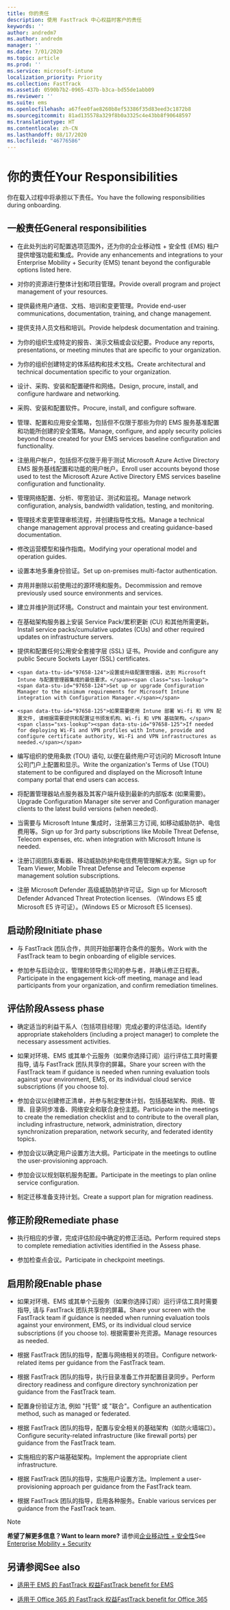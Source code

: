 ```yaml
---
title: 你的责任
description: 使用 FastTrack 中心权益时客户的责任
keywords: ''
author: andredm7
ms.author: andredm
manager: ''
ms.date: 7/01/2020
ms.topic: article
ms.prod: ''
ms.service: microsoft-intune
localization_priority: Priority
ms.collection: FastTrack
ms.assetid: 0590b7b2-0965-437b-b3ca-bd55de1abb09
ms.reviewer: ''
ms.suite: ems
ms.openlocfilehash: a67fee0fae8260b8ef53386f35d83eed3c1872b8
ms.sourcegitcommit: 81ad135578a329f8b0a3325c4e43bb8f90648597
ms.translationtype: HT
ms.contentlocale: zh-CN
ms.lasthandoff: 08/17/2020
ms.locfileid: "46776586"
---
```

# <a name="your-responsibilities"></a><span data-ttu-id="97658-103">你的责任</span><span class="sxs-lookup"><span data-stu-id="97658-103">Your Responsibilities</span></span>

<span data-ttu-id="97658-104">你在载入过程中将承担以下责任。</span><span class="sxs-lookup"><span data-stu-id="97658-104">You have the following responsibilities during onboarding.</span></span>

## <a name="general-responsibilities"></a><span data-ttu-id="97658-105">一般责任</span><span class="sxs-lookup"><span data-stu-id="97658-105">General responsibilities</span></span>

-   <span data-ttu-id="97658-106">在此处列出的可配置选项范围外，还为你的企业移动性 + 安全性 (EMS) 租户提供增强功能和集成。</span><span class="sxs-lookup"><span data-stu-id="97658-106">Provide any enhancements and integrations to your Enterprise Mobility + Security (EMS) tenant beyond the configurable options listed here.</span></span>

-   <span data-ttu-id="97658-107">对你的资源进行整体计划和项目管理。</span><span class="sxs-lookup"><span data-stu-id="97658-107">Provide overall program and project management of your resources.</span></span>

-   <span data-ttu-id="97658-108">提供最终用户通信、文档、培训和变更管理。</span><span class="sxs-lookup"><span data-stu-id="97658-108">Provide end-user communications, documentation, training, and change management.</span></span>

-   <span data-ttu-id="97658-109">提供支持人员文档和培训。</span><span class="sxs-lookup"><span data-stu-id="97658-109">Provide helpdesk documentation and training.</span></span>

-   <span data-ttu-id="97658-110">为你的组织生成特定的报告、演示文稿或会议纪要。</span><span class="sxs-lookup"><span data-stu-id="97658-110">Produce any reports, presentations, or meeting minutes that are specific to your organization.</span></span>

-   <span data-ttu-id="97658-111">为你的组织创建特定的体系结构和技术文档。</span><span class="sxs-lookup"><span data-stu-id="97658-111">Create architectural and technical documentation specific to your organization.</span></span>

-   <span data-ttu-id="97658-112">设计、采购、安装和配置硬件和网络。</span><span class="sxs-lookup"><span data-stu-id="97658-112">Design, procure, install, and configure hardware and networking.</span></span>

-   <span data-ttu-id="97658-113">采购、安装和配置软件。</span><span class="sxs-lookup"><span data-stu-id="97658-113">Procure, install, and configure software.</span></span>

-   <span data-ttu-id="97658-114">管理、配置和应用安全策略，包括但不仅限于那些为你的 EMS 服务基准配置和功能所创建的安全策略。</span><span class="sxs-lookup"><span data-stu-id="97658-114">Manage, configure, and apply security policies beyond those created for your EMS services baseline configuration and functionality.</span></span>

-   <span data-ttu-id="97658-115">注册用户帐户，包括但不仅限于用于测试 Microsoft Azure Active Directory EMS 服务基线配置和功能的用户帐户。</span><span class="sxs-lookup"><span data-stu-id="97658-115">Enroll user accounts beyond those used to test the Microsoft Azure Active Directory EMS services baseline configuration and functionality.</span></span>

-   <span data-ttu-id="97658-116">管理网络配置、分析、带宽验证、测试和监视。</span><span class="sxs-lookup"><span data-stu-id="97658-116">Manage network configuration, analysis, bandwidth validation, testing, and monitoring.</span></span>

-   <span data-ttu-id="97658-117">管理技术变更管理审核流程，并创建指导性文档。</span><span class="sxs-lookup"><span data-stu-id="97658-117">Manage a technical change management approval process and creating guidance-based documentation.</span></span>

-   <span data-ttu-id="97658-118">修改运营模型和操作指南。</span><span class="sxs-lookup"><span data-stu-id="97658-118">Modifying your operational model and operation guides.</span></span>

-   <span data-ttu-id="97658-119">设置本地多重身份验证。</span><span class="sxs-lookup"><span data-stu-id="97658-119">Set up on-premises multi-factor authentication.</span></span>

-   <span data-ttu-id="97658-120">弃用并删除以前使用过的源环境和服务。</span><span class="sxs-lookup"><span data-stu-id="97658-120">Decommission and remove previously used source environments and services.</span></span>

-   <span data-ttu-id="97658-121">建立并维护测试环境。</span><span class="sxs-lookup"><span data-stu-id="97658-121">Construct and maintain your test environment.</span></span>

-   <span data-ttu-id="97658-122">在基础架构服务器上安装 Service Pack/累积更新 (CU) 和其他所需更新。</span><span class="sxs-lookup"><span data-stu-id="97658-122">Install service packs/cumulative updates (CUs) and other required updates on infrastructure servers.</span></span>

-   <span data-ttu-id="97658-123">提供和配置任何公用安全套接字层 (SSL) 证书。</span><span class="sxs-lookup"><span data-stu-id="97658-123">Provide and configure any public Secure Sockets Layer (SSL) certificates.</span></span>

-     <span data-ttu-id="97658-124">设置或升级配置管理器，达到 Microsoft Intune 与配置管理器集成的最低要求。</span><span class="sxs-lookup"><span data-stu-id="97658-124">Set up or upgrade Configuration Manager to the minimum requirements for Microsoft Intune integration with Configuration Manager.</span></span>

-     <span data-ttu-id="97658-125">如果需要使用 Intune 部署 Wi-fi 和 VPN 配置文件, 请根据需要提供和配置证书颁发机构、Wi-fi 和 VPN 基础架构。</span><span class="sxs-lookup"><span data-stu-id="97658-125">If needed for deploying Wi-Fi and VPN profiles with Intune, provide and configure certificate authority, Wi-Fi and VPN infrastructures as needed.</span></span>

-   <span data-ttu-id="97658-126">编写组织的使用条款 (TOU) 语句, 以便在最终用户可访问的 Microsoft Intune 公司门户上配置和显示。</span><span class="sxs-lookup"><span data-stu-id="97658-126">Write the organization's Terms of Use (TOU) statement to be configured and displayed on the Microsoft Intune company portal that end users can access.</span></span>

-   <span data-ttu-id="97658-127">将配置管理器站点服务器及其客户端升级到最新的内部版本 (如果需要)。</span><span class="sxs-lookup"><span data-stu-id="97658-127">Upgrade Configuration Manager site server and Configuration manager clients to the latest build versions (when needed).</span></span>

-   <span data-ttu-id="97658-128">当需要与 Microsoft Intune 集成时，注册第三方订阅, 如移动威胁防护、电信费用等。</span><span class="sxs-lookup"><span data-stu-id="97658-128">Sign up for 3rd party subscriptions like Mobile Threat Defense, Telecom expenses, etc. when integration with Microsoft Intune is needed.</span></span>

-   <span data-ttu-id="97658-129">注册订阅团队查看器、移动威胁防护和电信费用管理解决方案。</span><span class="sxs-lookup"><span data-stu-id="97658-129">Sign up for Team Viewer, Mobile Threat Defense and Telecom expense management solution subscriptions.</span></span>

-   <span data-ttu-id="97658-130">注册 Microsoft Defender 高级威胁防护许可证。</span><span class="sxs-lookup"><span data-stu-id="97658-130">Sign up for Microsoft Defender Advanced Threat Protection licenses.</span></span> <span data-ttu-id="97658-131">（Windows E5 或 Microsoft E5 许可证）。</span><span class="sxs-lookup"><span data-stu-id="97658-131">(Windows E5 or Microsoft E5 licenses).</span></span>

## <a name="initiate-phase"></a><span data-ttu-id="97658-132">启动阶段</span><span class="sxs-lookup"><span data-stu-id="97658-132">Initiate phase</span></span>

-   <span data-ttu-id="97658-133">与 FastTrack 团队合作，共同开始部署符合条件的服务。</span><span class="sxs-lookup"><span data-stu-id="97658-133">Work with the FastTrack team to begin onboarding of eligible services.</span></span>

-   <span data-ttu-id="97658-134">参加参与启动会议，管理和领导贵公司的参与者，并确认修正日程表。</span><span class="sxs-lookup"><span data-stu-id="97658-134">Participate in the engagement kick-off meeting, manage and lead participants from your organization, and confirm remediation timelines.</span></span>

## <a name="assess-phase"></a><span data-ttu-id="97658-135">评估阶段</span><span class="sxs-lookup"><span data-stu-id="97658-135">Assess phase</span></span>

-   <span data-ttu-id="97658-136">确定适当的利益干系人（包括项目经理）完成必要的评估活动。</span><span class="sxs-lookup"><span data-stu-id="97658-136">Identify appropriate stakeholders (including a project manager) to complete the necessary assessment activities.</span></span>

-   <span data-ttu-id="97658-137">如果对环境、EMS 或其单个云服务（如果你选择订阅）运行评估工具时需要指导, 请与 FastTrack 团队共享你的屏幕。</span><span class="sxs-lookup"><span data-stu-id="97658-137">Share your screen with the FastTrack team if guidance is needed when running evaluation tools against your environment, EMS, or its individual cloud service subscriptions (if you choose to).</span></span>

-   <span data-ttu-id="97658-138">参加会议以创建修正清单，并参与制定整体计划，包括基础架构、网络、管理、目录同步准备、网络安全和联合身份主题。</span><span class="sxs-lookup"><span data-stu-id="97658-138">Participate in the meetings to create the remediation checklist and to contribute to the overall plan, including infrastructure, network, administration, directory synchronization preparation, network security, and federated identity topics.</span></span>

-   <span data-ttu-id="97658-139">参加会议以确定用户设置方法大纲。</span><span class="sxs-lookup"><span data-stu-id="97658-139">Participate in the meetings to outline the user-provisioning approach.</span></span>

-   <span data-ttu-id="97658-140">参加会议以规划联机服务配置。</span><span class="sxs-lookup"><span data-stu-id="97658-140">Participate in the meetings to plan online service configuration.</span></span>

-   <span data-ttu-id="97658-141">制定迁移准备支持计划。</span><span class="sxs-lookup"><span data-stu-id="97658-141">Create a support plan for migration readiness.</span></span>

## <a name="remediate-phase"></a><span data-ttu-id="97658-142">修正阶段</span><span class="sxs-lookup"><span data-stu-id="97658-142">Remediate phase</span></span>

-   <span data-ttu-id="97658-143">执行相应的步骤，完成评估阶段中确定的修正活动。</span><span class="sxs-lookup"><span data-stu-id="97658-143">Perform required steps to complete remediation activities identified in the Assess phase.</span></span>

-   <span data-ttu-id="97658-144">参加检查点会议。</span><span class="sxs-lookup"><span data-stu-id="97658-144">Participate in checkpoint meetings.</span></span>

## <a name="enable-phase"></a><span data-ttu-id="97658-145">启用阶段</span><span class="sxs-lookup"><span data-stu-id="97658-145">Enable phase</span></span>

-   <span data-ttu-id="97658-146">如果对环境、EMS 或其单个云服务（如果你选择订阅）运行评估工具时需要指导, 请与 FastTrack 团队共享你的屏幕。</span><span class="sxs-lookup"><span data-stu-id="97658-146">Share your screen with the FastTrack team if guidance is needed when running evaluation tools against your environment, EMS, or its individual cloud service subscriptions (if you choose to).</span></span> <span data-ttu-id="97658-147">根据需要补充资源。</span><span class="sxs-lookup"><span data-stu-id="97658-147">Manage resources as needed.</span></span>

-   <span data-ttu-id="97658-148">根据 FastTrack 团队的指导，配置与网络相关的项目。</span><span class="sxs-lookup"><span data-stu-id="97658-148">Configure network-related items per guidance from the FastTrack team.</span></span>

-   <span data-ttu-id="97658-149">根据 FastTrack 团队的指导，执行目录准备工作并配置目录同步。</span><span class="sxs-lookup"><span data-stu-id="97658-149">Perform directory readiness and configure directory synchronization per guidance from the FastTrack team.</span></span>

-   <span data-ttu-id="97658-150">配置身份验证方法, 例如 "托管" 或 "联合"。</span><span class="sxs-lookup"><span data-stu-id="97658-150">Configure an authentication method, such as managed or federated.</span></span> 

-   <span data-ttu-id="97658-151">根据 FastTrack 团队的指导，配置与安全相关的基础架构（如防火墙端口）。</span><span class="sxs-lookup"><span data-stu-id="97658-151">Configure security-related infrastructure (like firewall ports) per guidance from the FastTrack team.</span></span>

-   <span data-ttu-id="97658-152">实施相应的客户端基础架构。</span><span class="sxs-lookup"><span data-stu-id="97658-152">Implement the appropriate client infrastructure.</span></span>

-   <span data-ttu-id="97658-153">根据 FastTrack 团队的指导，实施用户设置方法。</span><span class="sxs-lookup"><span data-stu-id="97658-153">Implement a user-provisioning approach per guidance from the FastTrack team.</span></span>

-   <span data-ttu-id="97658-154">根据 FastTrack 团队的指导，启用各种服务。</span><span class="sxs-lookup"><span data-stu-id="97658-154">Enable various services per guidance from the FastTrack team.</span></span>

> [!NOTE]
> <span data-ttu-id="97658-155">**希望了解更多信息？**</span><span class="sxs-lookup"><span data-stu-id="97658-155">**Want to learn more?**</span></span> <span data-ttu-id="97658-156">请参阅[企业移动性 + 安全性](https://www.microsoft.com/cloud-platform/enterprise-mobility)</span><span class="sxs-lookup"><span data-stu-id="97658-156">See [Enterprise Mobility + Security](https://www.microsoft.com/cloud-platform/enterprise-mobility)</span></span>

## <a name="see-also"></a><span data-ttu-id="97658-157">另请参阅</span><span class="sxs-lookup"><span data-stu-id="97658-157">See also</span></span>

- [<span data-ttu-id="97658-158">适用于 EMS 的 FastTrack 权益</span><span class="sxs-lookup"><span data-stu-id="97658-158">FastTrack benefit for EMS</span></span>](EMS-fasttrack-benefit-for-EMS.md)

- [<span data-ttu-id="97658-159">适用于 Office 365 的 FastTrack 权益</span><span class="sxs-lookup"><span data-stu-id="97658-159">FastTrack benefit for Office 365</span></span>](O365-fasttrack-benefit-for-office-365.md)


